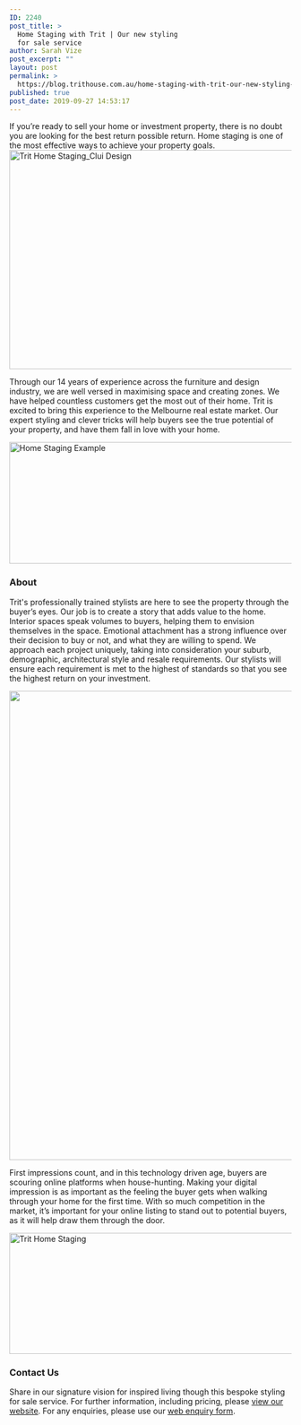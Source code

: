 ```yaml
---
ID: 2240
post_title: >
  Home Staging with Trit | Our new styling
  for sale service
author: Sarah Vize
post_excerpt: ""
layout: post
permalink: >
  https://blog.trithouse.com.au/home-staging-with-trit-our-new-styling-for-sale-service
published: true
post_date: 2019-09-27 14:53:17
---
```

If you’re ready to sell your home or investment property, there is no doubt you are looking for the best return possible return. Home staging is one of the most effective ways to achieve your property goals.<a href="https://www.trithouse.com.au/homestaging"><img class="aligncenter size-large wp-image-2245" src="https://blog.trithouse.com.au/wp-content/uploads/2019/09/Home-Staging-1024x616.jpg" alt="Trit Home Staging_Clui Design" width="650" height="391" data-wp-pid="2245" /></a>

Through our 14 years of experience across the furniture and design industry, we are well versed in maximising space and creating zones. We have helped countless customers get the most out of their home. Trit is excited to bring this experience to the Melbourne real estate market. Our expert styling and clever tricks will help buyers see the true potential of your property, and have them fall in love with your home.

<a href="https://www.trithouse.com.au/homestaging"><img class="aligncenter size-large wp-image-2243" src="https://blog.trithouse.com.au/wp-content/uploads/2019/09/staging-1024x342.jpg" alt="Home Staging Example" width="650" height="217" data-wp-pid="2243" /></a>
<h3>About</h3>
Trit's professionally trained stylists are here to see the property through the buyer’s eyes. Our job is to create a story that adds value to the home. Interior spaces speak volumes to buyers, helping them to envision themselves in the space. Emotional attachment has a strong influence over their decision to buy or not, and what they are willing to spend. We approach each project uniquely, taking into consideration your suburb, demographic, architectural style and resale requirements. Our stylists will ensure each requirement is met to the highest of standards so that you see the highest return on your investment.

<a href="https://www.trithouse.com.au/homestaging"><img class="aligncenter size-large wp-image-2248" src="https://blog.trithouse.com.au/wp-content/uploads/2019/09/Venice-Bok-Ancestors-Faberge-Shaperalito-1-795x1024.jpg" alt="" width="650" height="837" data-wp-pid="2248" /></a>

First impressions count, and in this technology driven age, buyers are scouring online platforms when house-hunting. Making your digital impression is as important as the feeling the buyer gets when walking through your home for the first time. With so much competition in the market, it’s important for your online listing to stand out to potential buyers, as it will help draw them through the door.

<a href="https://www.trithouse.com.au/homestaging"><img class="aligncenter size-large wp-image-2247" src="https://blog.trithouse.com.au/wp-content/uploads/2019/09/Home-Staging2-1024x341.jpg" alt="Trit Home Staging" width="650" height="216" data-wp-pid="2247" /></a>
<h3>Contact Us</h3>
Share in our signature vision for inspired living though this bespoke styling for sale service. For further information, including pricing, please <a href="https://www.trithouse.com.au/homestaging">view our website</a>. For any enquiries, please use our <a href="https://trithouse.wufoo.com/forms/mqmhv6519ma650/" target="_blank" rel="noopener">web enquiry form</a>.